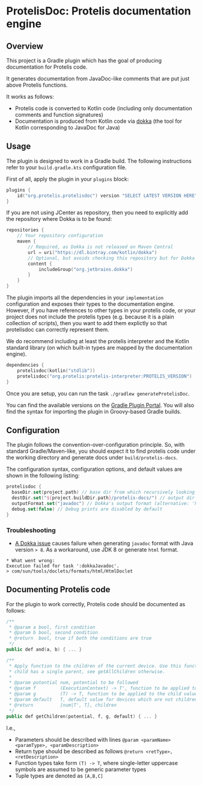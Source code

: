 # ProtelisDoc: Protelis documentation engine

## Overview

This project is a Gradle plugin which has the goal of producing documentation for Protelis code.

It generates documentation from JavaDoc-like comments that are put just above Protelis functions.

It works as follows:

- Protelis code is converted to Kotlin code (including only documentation comments and function signatures)
- Documentation is produced from Kotlin code via [dokka](https://github.com/Kotlin/dokka)
(the tool for Kotlin corresponding to JavaDoc for Java)

## Usage

The plugin is designed to work in a Gradle build.
The following instructions refer to your `build.gradle.kts` configuration file.

First of all, apply the plugin in your `plugins` block:

```kotlin
plugins {
    id("org.protelis.protelisdoc") version "SELECT LATEST VERSION HERE"
}
```

If you are not using JCenter as repository,
then you need to explicitly add the repository where Dokka is to be found:

```kotlin
repositories {
    // Your repository configuration
    maven {
        // Required, as Dokka is not released on Maven Central
        url = uri("https://dl.bintray.com/kotlin/dokka")
        // Optional, but avoids checking this repository but for Dokka
        content {
            includeGroup("org.jetbrains.dokka")
        }
    }
}
```

The plugin imports all the dependencies in your `implementation` configuration
and exposes their types to the documentation engine.
However, if you have references to other types in your protelis code,
or your project does not include the protelis types (e.g. because it is a plain collection of scripts),
then you want to add them explictly so that protelisdoc can correctly represent them.

We do recommend including at least the protelis interpreter and the Kotlin standard library
(on which built-in types are mapped by the documentation engine).

```kotlin
dependencies {
    protelisdoc(kotlin("stdlib"))
    protelisdoc("org.protelis:protelis-interpreter:PROTELIS_VERSION")
}
```

Once you are setup, you can run the task ``./gradlew generateProtelisDoc``.

You can find the available versions on the [Gradle Plugin Portal](https://plugins.gradle.org/plugin/org.protelis.protelisdoc).
You will also find the syntax for importing the plugin in Groovy-based Gradle builds.

## Configuration

The plugin follows the convention-over-configuration principle.
So, with standard Gradle/Maven-like,
you should expect it to find protelis code under the working directory and generate docs under `build/protelis-docs`.

The configuration syntax, configuration options, and default values are shown in the following listing:

```kotlin
protelisdoc {
  baseDir.set(project.path) // base dir from which recursively looking for .pt files
  destDir.set("${project.buildDir.path}/protelis-docs/") // output dir for docs
  outputFormat.set("javadoc") // Dokka's output format (alternative: 'html')
  debug.set(false) // Debug prints are disabled by default
}
```

### Troubleshooting

- [A Dokka issue](https://github.com/Kotlin/dokka/issues/294) causes failure when generating `javadoc` format with Java version `> 8`.
As a workaround, use JDK 8 or generate `html` format.
```
* What went wrong:
Execution failed for task ':dokkaJavadoc'.
> com/sun/tools/doclets/formats/html/HtmlDoclet
```

## Documenting Protelis code

For the plugin to work correctly, Protelis code should be documented as follows:

```kotlin
/**
 * @param a bool, first condition
 * @param b bool, second condition
 * @return  bool, true if both the conditions are true
 */
public def and(a, b) { ... }

/**
 * Apply function to the children of the current device. Use this function if every
 * child has a single parent, see getAllChildren otherwise.
 *
 * @param potential num, potential to be followed
 * @param f         (ExecutionContext) -> T', function to be applied to the child
 * @param g         (T) -> T, function to be applied to the child value
 * @param default   T, default value for devices which are not children
 * @return          [num|T', T], children
 */
public def getChildren(potential, f, g, default) { ... }
```

I.e.,

* Parameters should be described with lines `@param <paramName> <paramType>, <paramDescription>`
* Return type should be described as follows `@return <retType>, <retDescription>`
* Function types take form `(T) -> T`, where single-letter uppercase symbols are assumed to be generic parameter types
* Tuple types are denoted as `[A,B,C]`
